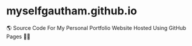 # myselfgautham.github.io
🌎 Source Code For My Personal Portfolio Website Hosted Using GitHub Pages 👨‍💻
